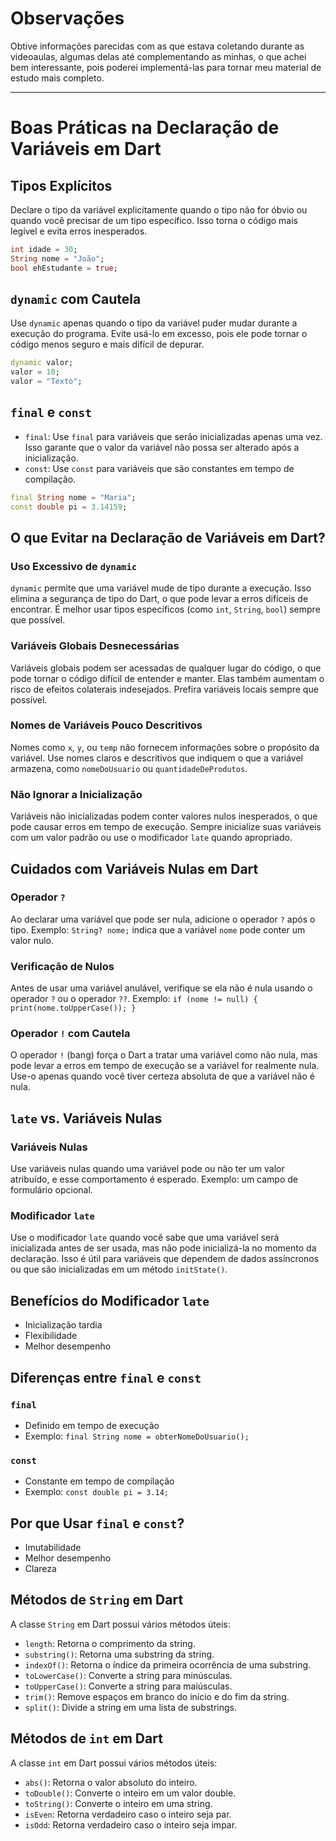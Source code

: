 
# Observações

Obtive informações parecidas com as que estava coletando durante as videoaulas, algumas delas até complementando as minhas, o que achei bem interessante, pois poderei implementá-las para tornar meu material de estudo mais completo.

---

# Boas Práticas na Declaração de Variáveis em Dart

## Tipos Explícitos

Declare o tipo da variável explicitamente quando o tipo não for óbvio ou quando você precisar de um tipo específico. Isso torna o código mais legível e evita erros inesperados.

```dart
int idade = 30;
String nome = "João";
bool ehEstudante = true;
```

## `dynamic` com Cautela

Use `dynamic` apenas quando o tipo da variável puder mudar durante a execução do programa. Evite usá-lo em excesso, pois ele pode tornar o código menos seguro e mais difícil de depurar.

```dart
dynamic valor;
valor = 10;
valor = "Texto";
```

## `final` e `const`

* `final`: Use `final` para variáveis que serão inicializadas apenas uma vez. Isso garante que o valor da variável não possa ser alterado após a inicialização.
* `const`: Use `const` para variáveis que são constantes em tempo de compilação.

```dart
final String nome = "Maria";
const double pi = 3.14159;
```

## O que Evitar na Declaração de Variáveis em Dart?

### Uso Excessivo de `dynamic`

`dynamic` permite que uma variável mude de tipo durante a execução. Isso elimina a segurança de tipo do Dart, o que pode levar a erros difíceis de encontrar. É melhor usar tipos específicos (como `int`, `String`, `bool`) sempre que possível.

### Variáveis Globais Desnecessárias

Variáveis globais podem ser acessadas de qualquer lugar do código, o que pode tornar o código difícil de entender e manter. Elas também aumentam o risco de efeitos colaterais indesejados. Prefira variáveis locais sempre que possível.

### Nomes de Variáveis Pouco Descritivos

Nomes como `x`, `y`, ou `temp` não fornecem informações sobre o propósito da variável. Use nomes claros e descritivos que indiquem o que a variável armazena, como `nomeDoUsuario` ou `quantidadeDeProdutos`.

### Não Ignorar a Inicialização

Variáveis não inicializadas podem conter valores nulos inesperados, o que pode causar erros em tempo de execução. Sempre inicialize suas variáveis com um valor padrão ou use o modificador `late` quando apropriado.

## Cuidados com Variáveis Nulas em Dart

### Operador `?`

Ao declarar uma variável que pode ser nula, adicione o operador `?` após o tipo. Exemplo: `String? nome;` indica que a variável `nome` pode conter um valor nulo.

### Verificação de Nulos

Antes de usar uma variável anulável, verifique se ela não é nula usando o operador `?` ou o operador `??`. Exemplo: `if (nome != null) { print(nome.toUpperCase()); }`

### Operador `!` com Cautela

O operador `!` (bang) força o Dart a tratar uma variável como não nula, mas pode levar a erros em tempo de execução se a variável for realmente nula. Use-o apenas quando você tiver certeza absoluta de que a variável não é nula.

## `late` vs. Variáveis Nulas

### Variáveis Nulas

Use variáveis nulas quando uma variável pode ou não ter um valor atribuído, e esse comportamento é esperado. Exemplo: um campo de formulário opcional.

### Modificador `late`

Use o modificador `late` quando você sabe que uma variável será inicializada antes de ser usada, mas não pode inicializá-la no momento da declaração. Isso é útil para variáveis que dependem de dados assíncronos ou que são inicializadas em um método `initState()`.

## Benefícios do Modificador `late`

* Inicialização tardia
* Flexibilidade
* Melhor desempenho

## Diferenças entre `final` e `const`

### `final`

* Definido em tempo de execução
* Exemplo: `final String nome = obterNomeDoUsuario();`

### `const`

* Constante em tempo de compilação
* Exemplo: `const double pi = 3.14;`

## Por que Usar `final` e `const`?

* Imutabilidade
* Melhor desempenho
* Clareza

## Métodos de `String` em Dart

A classe `String` em Dart possui vários métodos úteis:

* `length`: Retorna o comprimento da string.
* `substring()`: Retorna uma substring da string.
* `indexOf()`: Retorna o índice da primeira ocorrência de uma substring.
* `toLowerCase()`: Converte a string para minúsculas.
* `toUpperCase()`: Converte a string para maiúsculas.
* `trim()`: Remove espaços em branco do início e do fim da string.
* `split()`: Divide a string em uma lista de substrings.

## Métodos de `int` em Dart

A classe `int` em Dart possui vários métodos úteis:

* `abs()`: Retorna o valor absoluto do inteiro.
* `toDouble()`: Converte o inteiro em um valor double.
* `toString()`: Converte o inteiro em uma string.
* `isEven`: Retorna verdadeiro caso o inteiro seja par.
* `isOdd`: Retorna verdadeiro caso o inteiro seja impar.

```
